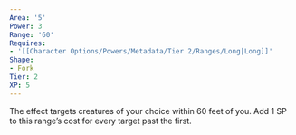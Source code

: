 ```yaml
---
Area: '5'
Power: 3
Range: '60'
Requires:
- '[[Character Options/Powers/Metadata/Tier 2/Ranges/Long|Long]]'
Shape:
- Fork
Tier: 2
XP: 5
---
```


The effect targets creatures of your choice within 60 feet of you. Add 1 SP to this range’s cost for every target past the first.